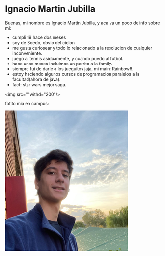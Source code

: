 # Ignacio Martin Jubilla
Buenas, mi nombre es Ignacio Martin Jubilla, y aca va un poco de info sobre mi:
- cumpli 19 hace dos meses
- soy de Boedo, obvio del ciclon
- me gusta curiosear y todo lo relacionado a la resolucion de cualquier inconveniente.
- juego al tennis asiduamente, y cuando puedo al futbol.
- hace unos meses incluimos un perrito a la family.
- siempre fui de darle a los jueguitos jaja, mi main: Rainbow6.
- estoy haciendo algunos cursos de programacion paralelos a la facultad(ahora de java).
- fact: star wars mejor saga.

<img src=""withd="200"/>

fotito mia en campus:

<img src="fotito.jpeg" width="400" />
